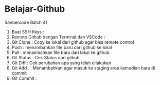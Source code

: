 # Belajar-Github
Sanbercode Batch 41

1. Buat SSH Keys :
2. Remote Github dengan Terminal dan VSCode :
3. Git Clone : Copy ke lokal dari github agar bisa remote control
4. Push : menambahkan file baru dari github ke lokal
5. Pull : menambahkan file baru dari lokal ke github
6. Git Status : Cek Status dari github 
7. Git Diff   : Cek perubahan apa yang telah dilakukan
8. Git Add .  : Menambahkan agar masuk ke staging area kemudian baru di commit
9. Git Commit :

